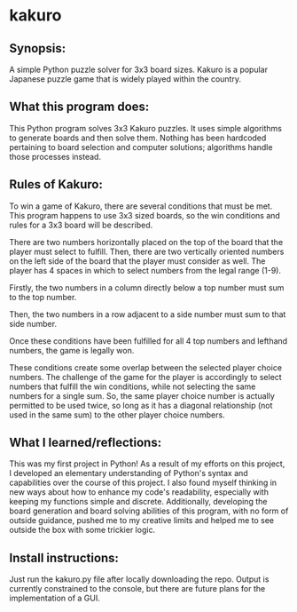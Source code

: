 # kakuro
## Synopsis:

A simple Python puzzle solver for 3x3 board sizes. Kakuro is a popular Japanese puzzle game that is widely played within the country. 

## What this program does:

This Python program solves 3x3 Kakuro puzzles. It uses simple algorithms to generate boards and then solve them. Nothing has been hardcoded pertaining to board selection and computer solutions; algorithms handle those processes instead. 
 
## Rules of Kakuro:
 
To win a game of Kakuro, there are several conditions that must be met. This program happens to use 3x3 sized boards, so the win conditions and rules for a 3x3 board will be described.

There are two numbers horizontally placed on the top of the board that the player must select to fulfill. Then, there are two vertically oriented numbers on the left side of the board that the player must consider as well. The player has 4 spaces in which to select numbers from the legal range (1-9).
 
Firstly, the two numbers in a column directly below a top number must sum to the top number. 

Then, the two numbers in a row adjacent to a side number must sum to that side number. 

Once these conditions have been fulfilled for all 4 top numbers and lefthand numbers, the game is legally won.

These conditions create some overlap between the selected player choice numbers. The challenge of the game for the player is accordingly to select numbers that fulfill the win conditions, while not selecting the same numbers for a single sum. So, the same player choice number is actually permitted to be used twice, so long as it has a diagonal relationship (not used in the same sum) to the other player choice numbers.
 
## What I learned/reflections:

This was my first project in Python! As a result of my efforts on this project, I developed an elementary understanding of Python's syntax and capabilities over the course of this project. I also found myself thinking in new ways about how to enhance my code's readability, especially with keeping my functions simple and discrete. Additionally, developing the board generation and board solving abilities of this program, with no form of outside guidance, pushed me to my creative limits and helped me to see outside the box with some trickier logic. 

## Install instructions:

Just run the kakuro.py file after locally downloading the repo. Output is currently constrained to the console, but there are future plans for the implementation of a GUI.
